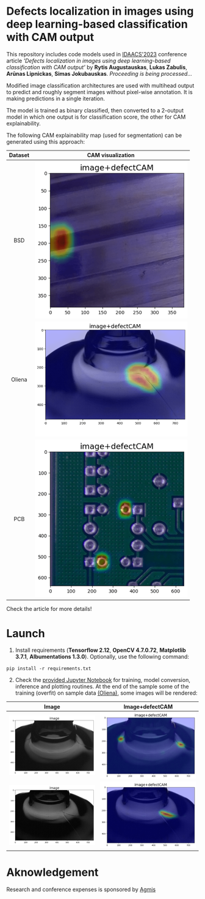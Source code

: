# Defects localization in images using deep learning-based classification with CAM output
This repository includes code models used in [IDAACS'2023](https://www.idaacs.net/2023) conference article *'Defects localization in images using deep learning-based classification with CAM output'* by **Rytis Augustauskas**, **Lukas Zabulis**, **Arūnas Lipnickas**, **Simas Jokubauskas**. *Proceeding is being processed...*

Modified image classification architectures are used with multihead output to predict and roughly segment images without pixel-wise annotation. It is making predictions in a single iteration.

The model is trained as binary classified, then converted to a 2-output model in which one output is for classification score, the other for CAM explainability.

The following CAM explainability map (used for segmentation) can be generated using this approach:

| Dataset | CAM visualization |
| :---: | :---: |
| BSD | <img src="https://github.com/rytisss/DL-defect-classification-with-CAM-output/blob/main/res/BSD_efficientNetB04down_716ms.gif" width="400"/> |
| Oliena| <img src="https://github.com/rytisss/DL-defect-classification-with-CAM-output/blob/main/res/oliena_convext4down_716ms.gif" width="400"/> |
| PCB |<img src="https://github.com/rytisss/DL-defect-classification-with-CAM-output/blob/main/res/PCB_efficientNetB04down_716ms.gif" width="400"/> |

Check the article for more details!

# Launch

1. Install requirements (**Tensorflow 2.12**, **OpenCV 4.7.0.72**, **Matplotlib 3.7.1**, **Albumentations 1.3.0**). Optionally, use the following command:  
```
pip install -r requirements.txt
```

2. Check the [provided Jupyter Notebook](https://github.com/rytisss/DL-defect-classification-with-CAM-output/blob/main/CAM%20classifiers.ipynb) for training, model conversion, inference and plotting routines. At the end of the sample some of the training (overfit) on sample data [(Oliena)](https://doi.org/10.1016/j.eswa.2022.116710), some images will be rendered:

| Image | Image+defectCAM |
| :---: | :---: |
| <img src="https://github.com/rytisss/DL-defect-classification-with-CAM-output/blob/main/res/example_results/4_anomaly_rgb.png" width="300"/> | <img src="https://github.com/rytisss/DL-defect-classification-with-CAM-output/blob/main/res/example_results/4_anomaly_defectCAM_superpos.png" width="300"/> |
| <img src="https://github.com/rytisss/DL-defect-classification-with-CAM-output/blob/main/res/example_results/6_anomaly_rgb.png" width="300"/>| <img src="https://github.com/rytisss/DL-defect-classification-with-CAM-output/blob/main/res/example_results/6_anomaly_defectCAM_superpos.png" width="300"/> |  

# Aknowledgement  
Research and conference expenses is sponsored by [Agmis](https://agmis.com/)
